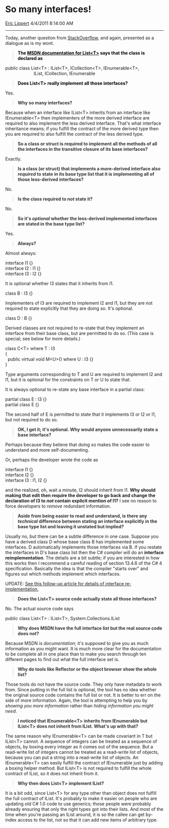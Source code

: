 <div id="page">

# So many interfaces\!

[Eric Lippert](https://social.msdn.microsoft.com/profile/Eric%20Lippert) 4/4/2011 8:14:00 AM

-----

<div id="content">

<div class="mine">

Today, another question from [StackOverflow](http://stackoverflow.com/questions/4817369/), and again, presented as a dialogue as is my wont.

> **<span style="color: #000000" color="#000000">The </span>**[**<span style="color: #000000" color="#000000">MSDN documentation for List\<T\></span>**](http://msdn.microsoft.com/en-us/library/6sh2ey19.aspx#Y159)**<span style="color: #000000" color="#000000"> says that the class is declared as </span>**

<span class="code">public class List\<T\> : IList\<T\>, ICollection\<T\>, IEnumerable\<T\>,  
                       </span><span class="code">IList, ICollection, IEnumerable</span>

> **<span style="color: #000000" color="#000000">Does List\<T\> really implement all those interfaces?</span>**

Yes.

> **<span style="color: #333333" color="#333333">Why so many interfaces?</span>**

Because when an interface like <span class="code">IList\<T\></span> inherits from an interface like <span class="code">IEnumerable\<T\></span> then implementers of the more derived interface are required to also implement the less derived interface. That's what interface inheritance means; if you fulfill the contract of the more derived type then you are required to also fulfill the contract of the less derived type.

> **<span style="color: #333333" color="#333333">So a class or struct is required to implement all the methods of all the interfaces in the transitive closure of its base interfaces?</span>**

Exactly.

> <span style="color: #333333" color="#333333">**Is a class (or struct) that implements a more-derived interface also *required* to state in its base type list that it is implementing all of those less-derived interfaces?**</span>

No.

> <span style="color: #333333" color="#333333">**Is the class required to *not* state it?**</span>

No.

> <span style="color: #333333" color="#333333">**So it's *optional* whether the less-derived implemented interfaces are stated in the base type list?**</span>

Yes.

> <span style="color: #333333" color="#333333">**Always?**</span>

Almost always:

<span class="code">interface I1 {}  
interface I2 : I1 {}  
interface I3 : I2 {}</span>

It is optional whether <span class="code">I3</span> states that it inherits from <span class="code">I1</span>.

<span class="code">class B : I3 {}</span>

Implementers of <span class="code">I3</span> are required to implement <span class="code">I2</span> and <span class="code">I1</span>, but they are not required to state explicitly that they are doing so. It's optional.

<span class="code">class D : B {}</span>

Derived classes are not required to re-state that they implement an interface from their base class, but are permitted to do so. (This case is special; see below for more details.)

<span class="code">class C\<T\> where T : I3  
{  
  public virtual void M\<U\>() where U : I3 {}  
}</span>

Type arguments corresponding to <span class="code">T</span> and <span class="code">U</span> are required to implement <span class="code">I2</span> and <span class="code">I1</span>, but it is optional for the constraints on <span class="code">T</span> or <span class="code">U</span> to state that.

It is always optional to re-state any base interface in a partial class:

<span class="code">partial class E : I3 {}  
partial class E {}</span>

The second half of <span class="code">E</span> is permitted to state that it implements <span class="code">I3</span> or <span class="code">I2</span> or <span class="code">I1</span>, but not required to do so.

> <span style="color: #333333" color="#333333">**OK, I get it; it's optional. Why would anyone unnecessarily state a base interface?**</span>

Perhaps because they believe that doing so makes the code easier to understand and more self-documenting.

Or, perhaps the developer wrote the code as

<span class="code">interface I1 {}  
interface I2 {}  
interface I3 : I1, I2 {}</span>

and the realized, oh, wait a minute, <span class="code">I2</span> should inherit from <span class="code">I1</span>. **Why should making that edit then require the developer to go back and change the declaration of <span class="code">I3</span> to *not* contain explicit mention of <span class="code">I1</span>?** I see no reason to force developers to *remove* redundant information.

> <span style="color: #333333" color="#333333">**Aside from being easier to read and understand, is there any *technical* difference between stating an interface explicitly in the base type list and leaving it unstated but implied?**</span>

Usually no, but there can be a subtle difference in one case. Suppose you have a derived class <span class="code">D</span> whose base class <span class="code">B</span> has implemented some interfaces. <span class="code">D</span> automatically implements those interfaces via <span class="code">B</span>. If you restate the interfaces in <span class="code">D</span>'s base class list then the C\# compiler will do an **interface reimplementation**. The details are a bit subtle; if you are interested in how this works then I recommend a careful reading of section 13.4.6 of the C\# 4 specification. Basically the idea is that the compiler "starts over" and figures out which methods implement which interfaces.

UPDATE: [See this follow-up article for details of interface re-implementation.](http://blogs.msdn.com/b/ericlippert/archive/2011/12/08/so-many-interfaces-part-two.aspx)

> **<span style="color: #333333" color="#333333">Does the List\<T\> source code actually state all those interfaces?</span>**

No. The actual source code says

<span class="code">public class List\<T\> : IList\<T\>, System.Collections.IList</span>

> <span style="color: #333333" color="#333333">**Why does MSDN have the full interface list but the real source code does not?**</span>

Because MSDN is *documentation*; it's supposed to give you as much information as you might want. It is much more clear for the documentation to be complete all in one place than to make you search through ten different pages to find out what the full interface set is.

> <span style="color: #333333" color="#333333">**Why do tools like Reflector or the object browser show the whole list?**</span>

Those tools do not have the source code. They only have metadata to work from. Since putting in the full list is optional, the tool has no idea whether the original source code contains the full list or not. It is better to err on the side of more information. Again, the tool is attempting to help you by *showing you more information* rather than *hiding information you might need*.

> <span style="color: #333333" color="#333333">**I noticed that <span class="code">IEnumerable\<T\></span> inherits from <span class="code">IEnumerable</span> but <span class="code">IList\<T\></span> does not inherit from <span class="code">IList</span>. What's up with that?** </span>

The same reason why <span class="code">IEnumerable\<T\></span> can be made covariant in <span class="code">T</span> but <span class="code">IList\<T\></span> cannot. A sequence of integers can be treated as a sequence of objects, by boxing every integer as it comes out of the sequence. But a read-write list of integers cannot be treated as a read-write list of objects, because you can put a string into a read-write list of objects. An <span class="code">IEnumerable\<T\></span> can easily fulfill the contract of <span class="code">IEnumerable</span> just by adding a boxing helper method. But <span class="code">IList\<T\></span> is not required to fulfill the whole contract of <span class="code">IList</span>, so it does not inherit from it.

> <span style="color: #333333" color="#333333">**Why then does <span class="code">List\<T\></span> implement <span class="code">IList</span>?**</span>

It is a bit odd, since <span class="code">List\<T\></span> for any type other than object does not fulfill the full contract of <span class="code">IList</span>. It's probably to make it easier on people who are updating old C\# 1.0 code to use generics; those people were probably already ensuring that only the right types got into their lists. And most of the time when you're passing an <span class="code">IList</span> around, it is so the callee can get by-index access to the list, not so that it can add new items of arbitrary type.

</div>

</div>

</div>

